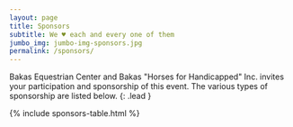 ```yaml
---
layout: page
title: Sponsors
subtitle: We ♥ each and every one of them
jumbo_img: jumbo-img-sponsors.jpg
permalink: /sponsors/
---
```


Bakas Equestrian Center and Bakas "Horses for Handicapped" Inc. invites your participation and sponsorship of this event. The various types of sponsorship are listed below.
{: .lead }

{% include sponsors-table.html %}
